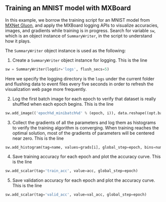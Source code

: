 ## Training an MNIST model with MXBoard
In this example, we borrow the training script for an MNIST model
from [MXNet Gluon](https://github.com/apache/incubator-mxnet/blob/master/example/gluon/mnist.py),
and apply the MXBoard logging APIs to visualize accuracies, images, and gradients while training
is in progress.
Search for variable `sw`, which is an object instance of `SummaryWriter`, in the script
to understand how it plays.

The `SummaryWriter` object instance is used as the following:

1. Create a `SummaryWriter` object instance for logging. This is the line
```python
sw = SummaryWriter(logdir='logs', flush_secs=5)
```
Here we specify the logging directory is the `logs` under the current folder and flushing
data to event files every five seconds in order to refresh the visualization web page
more frequently.

2. Log the first batch image for each epoch to verify that dataset is really shuffled
when each epoch begins. This is the line
```python
sw.add_image(('epoch%d_minibatch%d' % (epoch, i)), data.reshape((opt.batch_size, 1, 28, 28)), epoch)
```

3. Collect the gradients of all the parameters and log them as histograms to verify
the training algorithm is converging. When training reaches the optimal solution, most of
the gradients of parameters will be centered near zero. This is the line
```python
sw.add_histogram(tag=name, values=grads[i], global_step=epoch, bins=num_bins)
```

4. Save training accuracy for each epoch and plot the accuracy curve. This is the line
```python
sw.add_scalar(tag='train_acc', value=acc, global_step=epoch)
```

5. Save validation accuracy for each epoch and plot the accuracy curve. This is the line
```python
sw.add_scalar(tag='valid_acc', value=val_acc, global_step=epoch)
```